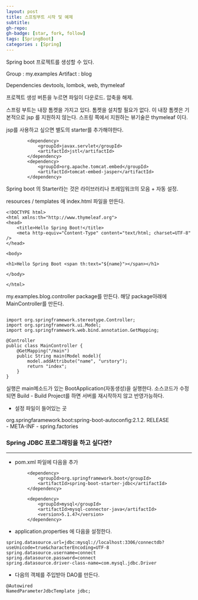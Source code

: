 ```yaml
---
layout: post
title: 스프링부트 시작 및 예제
subtitle: 
gh-repo: 
gh-badge: [star, fork, follow]
tags: [SpringBoot]
categories : [Spring]
---
```


Spring boot 프로젝트를 생성할 수 있다.

Group : my.examples
Artifact : blog 

Dependencies
    devtools, lombok, web, thymeleaf

프로젝트 생성 버튼을 누르면 파일이 다운로드. 
압축을 해제.

스프링 부트는 내장 톰켓을 가지고 있다. 톰켓을 설치할 필요가 없다.
이 내장 톰켓은 기본적으로 jsp 를 지원하지 않는다.
스프링 쪽에서 지원하는 뷰기술은 thymeleaf 이다.

jsp를 사용하고 싶으면 별도의 starter를 추가해야한다.
~~~
		<dependency>
			<groupId>javax.servlet</groupId>
			<artifactId>jstl</artifactId>
		</dependency>
		<dependency>
			<groupId>org.apache.tomcat.embed</groupId>
			<artifactId>tomcat-embed-jasper</artifactId>
		</dependency>
~~~

Spring boot 의 Starter라는 것은 라이브러리나 프레임워크의 모음 + 자동 설정.

resources / templates 에 index.html 파일을 만든다.
~~~
<!DOCTYPE html>
<html xmlns:th="http://www.thymeleaf.org">
<head>
    <title>Hello Spring Boot!</title>
    <meta http-equiv="Content-Type" content="text/html; charset=UTF-8" />
</head>

<body>

<h1>Hello Spring Boot <span th:text="${name}"></span></h1>

</body>

</html>
~~~

my.examples.blog.controller package를 만든다.
해당 package아래에 MainController를 만든다.

~~~

import org.springframework.stereotype.Controller;
import org.springframework.ui.Model;
import org.springframework.web.bind.annotation.GetMapping;

@Controller
public class MainController {
    @GetMapping("/main")
    public String main(Model model){
        model.addAttribute("name", "urstory");
        return "index";
    }
}
~~~


실행은 main메소드가 있는 BootApplication(자동생성)을 실행한다.
소스코드가 수정되면 Build - Build Project를 하면 서버를 재시작하지 않고 반영가능하다.


* 설정 파일이 들어있는 곳


org.springfaramework.boot:spring-boot-autoconfig:2.1.2.  RELEASE  
     - META-INF 
     - spring.factories  


### Spring JDBC 프로그래밍을 하고 싶다면?
---

* pom.xml 파일에 다음을 추가
~~~
		<dependency>
			<groupId>org.springframework.boot</groupId>
			<artifactId>spring-boot-starter-jdbc</artifactId>
		</dependency>

		<dependency>
			<groupId>mysql</groupId>
			<artifactId>mysql-connector-java</artifactId>
			<version>5.1.47</version>
		</dependency>
~~~

* application.properties 에 다음을 설정한다.
~~~
spring.datasource.url=jdbc:mysql://localhost:3306/connectdb?useUnicode=true&characterEncoding=UTF-8
spring.datasource.username=connect
spring.datasource.password=connect
spring.datasource.driver-class-name=com.mysql.jdbc.Driver
~~~

* 다음의 객체를 주입받아 DAO를 만든다.

~~~
@Autowired
NamedParameterJdbcTemplate jdbc;
~~~